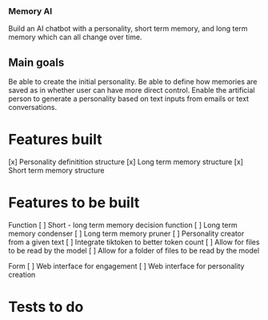 ### Memory AI

Build an AI chatbot with a personality, short term memory, and long term memory which can all change over time.

## Main goals

Be able to create the initial personality. Be able to define how memories are saved as in whether user can have more direct control. Enable the artificial person to generate a personality based on text inputs from emails or text conversations.

# Features built

[x] Personality definitition structure
[x] Long term memory structure
[x] Short term memory structure

# Features to be built

Function
[ ] Short - long term memory decision function
[ ] Long term memory condenser
[ ] Long term memory pruner
[ ] Personality creator from a given text
[ ] Integrate tiktoken to better token count
[ ] Allow for files to be read by the model
[ ] Allow for a folder of files to be read by the model

Form
[ ] Web interface for engagement
[ ] Web interface for personality creation

# Tests to do